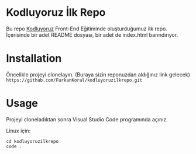 # Kodluyoruz İlk Repo
Bu repo [Kodluyoruz](https://kodluyoruz.org) Front-End Eğitiminde oluşturduğumuz ilk repo. İçerisinde bir adet README dosyası, bir adet de index.html barındırıyor.
# Installation
Öncelikle projeyi clonelayın. (Buraya sizin reponuzdan aldığınız link gelecek)
```https://github.com/FurkanKoral/kodluyoruzilkrepo.git```
# Usage
Projeyi cloneladıktan sonra Visual Studio Code programında açınız.

Linux için:
```
cd kodluyoruzilkrepo
code .
```
